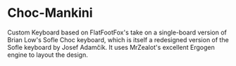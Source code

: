 # Choc-Mankini
Custom Keyboard based on FlatFootFox's take on a single-board version of Brian Low's Sofle Choc keyboard, which is itself a redesigned version of the Sofle keyboard by Josef Adamčík. It uses MrZealot's excellent Ergogen engine to layout the design.
